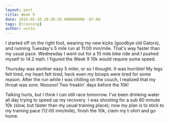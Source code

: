```yaml
---
layout: post
title: Week 9
date: 2016-05-20 20:26:56.000000000 -07:00
tags: [training]
author: uvita
---
```

I started off on the right foot, wearing my new kicks (goodbye old Gators), and running Tuesday's 5 mile run at 11:00 min/mile. That's way faster than my usual pace. Wednesday I went out for a 10 mile bike ride and I pushed myself to 14.2 mph. I figured the Week 9 10k would require some speed.

Thursday was another easy 5 miler, or so I thought. It was horrible! My legs felt tired, my heart felt tired, heck even my biceps were tired for some reason. After the run while I was chilling on the couch, I realized that my throat was sore. Nooooo! Two freakin' days before the 10k!

Talking hurts, but I think I can still race tomorrow.  I've been drinking water all day trying to speed up my recovery. I was shooting for a sub 60 minute 10k (slow, but faster than my usual training place); now my plan is to stick to my training pace (12:00 min/mile), finish the 10k, claim my t-shirt and go home.
